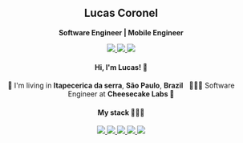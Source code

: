 <h2 align="center">
  Lucas Coronel
</h2>

<p align="center">
  <b>Software Engineer | Mobile Engineer</b>
</p>

<p align="center">
  <a
    href="https://www.linkedin.com/in/lucas-coronel-08b582188/" 
    alt="LinkedIn"
    target="blank"
  >
    <img src="https://img.shields.io/badge/-LinkedIn-0059ff?style=for-the-badge&logo=Linkedin&logoColor=white" />
  </a>
  <a
    href="https://github.com/lccoronel"
    alt="GitHub"
    target="blank"
  >
    <img src="https://img.shields.io/badge/-GitHub-0059ff?style=for-the-badge&logo=Github&logoColor=white" />
  </a>
  <a
    href="https://twitter.com/lcoronel07"
    alt="Twitter"
    target="blank"
  >
    <img src="https://img.shields.io/badge/-Twitter-0059ff?style=for-the-badge&logo=Twitter&logoColor=white" />
  </a>
</p>

<h4 align="center">
  Hi, I'm Lucas! 👋
</h4>
<p align="center">
  📌 I'm living in <b>Itapecerica da serra</b>, <b>São Paulo</b>, <b>Brazil</b> &nbsp; 👨🏽‍💻 Software Engineer at <b>Cheesecake Labs 💙</b>
</p>

<h4 align="center">
  My stack 👨🏽‍💻
</h4>
<p align="center">
  <a
    href="https://www.javascript.com/" 
    alt="Javascript"
    target="blank"
  >
    <img src="https://img.shields.io/badge/JavaScript-F7DF1E?style=for-the-badge&logo=javascript&logoColor=black" />
  </a>
   <a
    href="[https://www.javascript.com/](https://www.typescriptlang.org/)" 
    alt="Typescript"
    target="blank"
  >
    <img src="https://img.shields.io/badge/TypeScript-007ACC?style=for-the-badge&logo=typescript&logoColor=white" />
  </a>
  <a
    href="https://reactjs.org/" 
    alt="React"
    target="blank"
  >
    <img src="https://img.shields.io/badge/-React-0059ff?style=for-the-badge&logo=React&logoColor=white" />
  </a>
  <a
    href="https://reactnative.dev/"
    alt="React Native"
    target="blank"
  >
    <img src="https://img.shields.io/badge/React_Native-20232A?style=for-the-badge&logo=react&logoColor=61DAFB" />
  </a>
  <a
    href="https://nodejs.org/en/"
    alt="Node"
    target="blank"
  >
    <img src="https://img.shields.io/badge/Node.js-43853D?style=for-the-badge&logo=node.js&logoColor=white" />
  </a>
</p>

